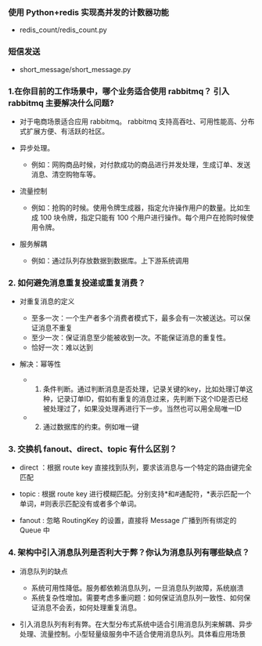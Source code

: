 ### 使用 Python+redis 实现高并发的计数器功能
  - redis_count/redis_count.py

### 短信发送
  - short_message/short_message.py

### 1.在你目前的工作场景中，哪个业务适合使用 rabbitmq？ 引入 rabbitmq 主要解决什么问题?
- 对于电商场景适合应用 rabbitmq。 rabbitmq 支持高吞吐、可用性能高、分布式扩展方便、有活跃的社区。
- 异步处理。

  - 例如：网购商品时候，对付款成功的商品进行并发处理，生成订单、发送消息、清空购物车等。

- 流量控制

  - 例如：抢购的时候。使用令牌生成器，指定允许操作用户的数量。比如生成 100 块令牌，指定只能有 100 个用户进行操作。每个用户在抢购时候使用令牌。

- 服务解耦

  - 例如：通过队列存放数据到数据库。上下游系统调用

### 2. 如何避免消息重复投递或重复消费？

- 对重复消息的定义

  - 至多一次：一个生产者多个消费者模式下，最多会有一次被送达。可以保证消息不重复
  - 至少一次：保证消息至少能被收到一次。不能保证消息的重复性。
  - 恰好一次：难以达到

- 解决：幂等性

  - 1. 条件判断。通过判断消息是否处理，记录关键的key，比如处理订单这种，记录订单ID，假如有重复的消息过来，先判断下这个ID是否已经被处理过了，如果没处理再进行下一步。当然也可以用全局唯一ID

  - 2. 通过数据库的约束。例如唯一键

### 3. 交换机 fanout、direct、topic 有什么区别？

  - direct ：根据 route key 直接找到队列，要求该消息与一个特定的路由键完全匹配

  - topic :  根据 route key 进行模糊匹配。分别支持*和#通配符，*表示匹配一个单词，#则表示匹配没有或者多个单词。

  - fanout : 忽略 RoutingKey 的设置，直接将 Message 广播到所有绑定的 Queue 中

### 4. 架构中引入消息队列是否利大于弊？你认为消息队列有哪些缺点？

  - 消息队列的缺点
    - 系统可用性降低。服务都依赖消息队列，一旦消息队列故障，系统崩溃
    - 系统复杂性增加。需要考虑多重问题：如何保证消息队列一致性、如何保证消息不会丢，如何处理重复消息。

  - 引入消息队列有利有弊。在大型分布式系统中适合引用消息队列来解耦、异步处理、流量控制。小型轻量级服务中不适合使用消息队列。具体看应用场景

